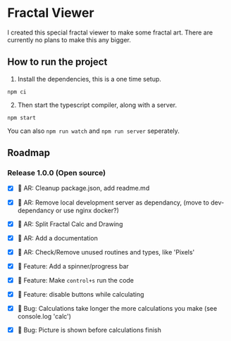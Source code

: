 # Fractal Viewer
I created this special fractal viewer to make some fractal art. 
There are currently no plans to make this any bigger.

## How to run the project
1. Install the dependencies, this is a one time setup.
```shell
npm ci
```

2. Then start the typescript compiler, along with a server.
```shell
npm start
```

You can also `npm run watch` and `npm run server` seperately.


## Roadmap

### Release 1.0.0 (Open source)
- [x] 🚧 AR: Cleanup package.json, add readme.md
- [x] 🚧 AR: Remove local development server as dependancy, (move to dev-dependancy or use nginx docker?)
- [x] 🚧 AR: Split Fractal Calc and Drawing 
- [x] 🚧 AR: Add a documentation
- [x] 🚧 AR: Check/Remove unused routines and types, like 'Pixels'
- [x] 🚀 Feature: Add a spinner/progress bar
- [x] 🚀 Feature: Make `control+s` run the code
- [x] 🚀 Feature: disable buttons while calculating
- [x] 🐛 Bug: Calculations take longer the more calculations you make (see console.log 'calc')
- [x] 🐛 Bug: Picture is shown before calculations finish


